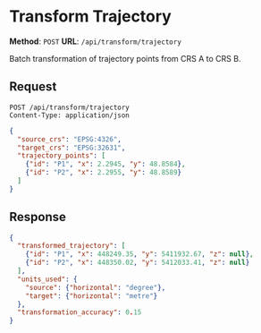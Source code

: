 # Transform Trajectory

**Method**: `POST`
**URL**: `/api/transform/trajectory`

Batch transformation of trajectory points from CRS A to CRS B.

## Request
```http
POST /api/transform/trajectory
Content-Type: application/json
```

```json
{
  "source_crs": "EPSG:4326",
  "target_crs": "EPSG:32631",
  "trajectory_points": [
    {"id": "P1", "x": 2.2945, "y": 48.8584},
    {"id": "P2", "x": 2.2955, "y": 48.8589}
  ]
}
```

## Response
```json
{
  "transformed_trajectory": [
    {"id": "P1", "x": 448249.35, "y": 5411932.67, "z": null},
    {"id": "P2", "x": 448350.02, "y": 5412033.41, "z": null}
  ],
  "units_used": {
    "source": {"horizontal": "degree"},
    "target": {"horizontal": "metre"}
  },
  "transformation_accuracy": 0.15
}
```
